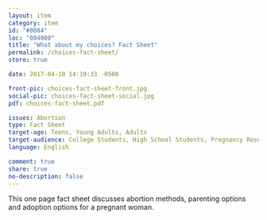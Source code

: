 ```yaml
---
layout: item
category: item
id: "#0084"
loc: "084000"
title: "What about my choices? Fact Sheet"
permalink: /choices-fact-sheet/
store: true

date: 2017-04-10 14:19:33 -0500

front-pic: choices-fact-sheet-front.jpg
social-pic: choices-fact-sheet-social.jpg
pdf: choices-fact-sheet.pdf

issues: Abortion
type: Fact Sheet
target-age: Teens, Young Adults, Adults
target-audience: College Students, High School Students, Pregnancy Resource Center, Sidewalk Counselors, Unintended Pregnancy
language: English

comment: true
share: true
no-description: false
---
```

This one page fact sheet discusses abortion methods, parenting options and adoption options for a pregnant woman.
